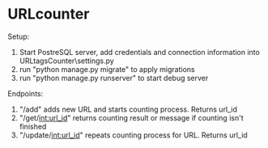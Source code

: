 # URLcounter

Setup:

1. Start PostreSQL server, add credentials and connection information into URLtagsCounter\settings.py
2. run "python manage.py migrate" to apply migrations
3. run "python manage.py runserver" to start debug server

Endpoints:

1. "/add" adds new URL and starts counting process. Returns url_id
2. "/get/<int:url_id>" returns counting result or message if counting isn't finished
3. "/update/<int:url_id>" repeats counting process for URL. Returns url_id
